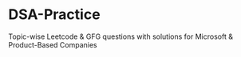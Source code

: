 # DSA-Practice
Topic-wise Leetcode &amp; GFG questions with solutions for Microsoft &amp; Product-Based Companies
